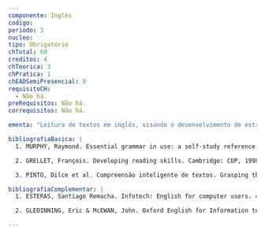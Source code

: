 ```yaml
---
componente: Inglês
codigo:  
periodo: 3
nucleo:
tipo: Obrigatório
chTotal: 60 
creditos: 4
chTeorica: 3 
chPratica: 1 
chEADSemiPresencial: 0
requisitoCH:
  - Não há.
preRequisitos: Não há.
correquisitos: Não há.

ementa: "Leitura de textos em inglês, visando o desenvolvimento de estratégias globais de leitura e de análise lingüística."

bibliografiaBasica: |
  1. MURPHY, Raymond. Essential grammar in use: a self-study reference and practice book for elementary students of English. Cambridge: CUP, 1990.

  2. GRELLET, François. Developing reading skills. Cambridge: CUP, 1998.

  3. PINTO, Dilce et al. Compreensão inteligente de textos. Grasping the meaning. Vol. 1 e 2, Ao livro técnico, Rio de Janeiro, 1991.

bibliografiaComplementar: |
  1. ESTERAS, Santiago Remacha. Infotech: English for computer users. 4th ed. Cambridge: Cambridge University Press, 2008.

  2. GLEDINNING, Eric & McEWAN, John. Oxford English for Information technology. 2nd ed. Oxford: Oxford University Press, 2008.

---
```

